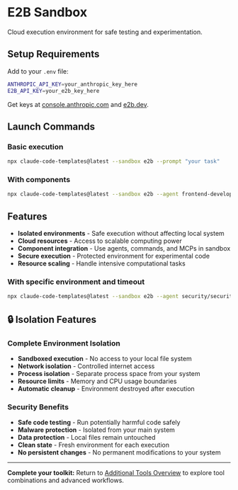 # E2B Sandbox

Cloud execution environment for safe testing and experimentation.

## Setup Requirements

Add to your `.env` file:

```bash
ANTHROPIC_API_KEY=your_anthropic_key_here
E2B_API_KEY=your_e2b_key_here
```

Get keys at [console.anthropic.com](https://console.anthropic.com/) and [e2b.dev](https://e2b.dev/).

## Launch Commands

### Basic execution

```bash
npx claude-code-templates@latest --sandbox e2b --prompt "your task"
```

### With components

```bash
npx claude-code-templates@latest --sandbox e2b --agent frontend-developer --prompt "optimize React components"
```

## Features

- **Isolated environments** - Safe execution without affecting local system
- **Cloud resources** - Access to scalable computing power
- **Component integration** - Use agents, commands, and MCPs in sandbox
- **Secure execution** - Protected environment for experimental code
- **Resource scaling** - Handle intensive computational tasks

### With specific environment and timeout

```bash
npx claude-code-templates@latest --sandbox e2b --agent security/security-auditor --prompt "audit this codebase" --timeout 300
```

## 🔒 Isolation Features

### Complete Environment Isolation

- **Sandboxed execution** - No access to your local file system
- **Network isolation** - Controlled internet access
- **Process isolation** - Separate process space from your system
- **Resource limits** - Memory and CPU usage boundaries
- **Automatic cleanup** - Environment destroyed after execution

### Security Benefits

- **Safe code testing** - Run potentially harmful code safely
- **Malware protection** - Isolated from your main system
- **Data protection** - Local files remain untouched
- **Clean state** - Fresh environment for each execution
- **No persistent changes** - No permanent modifications to your system

---

**Complete your toolkit:** Return to [Additional Tools Overview](https://docs.aitmpl.com/docs/tools/overview) to explore tool combinations and advanced workflows.
